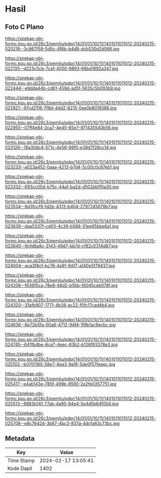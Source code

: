 # Hasil

## Foto C Plano

https://sirekap-obj-formc.kpu.go.id/26c3/pemilu/pdpr/14/01/01/10/11/1401011011012-20240215-020218--3c867f59-5d5c-4f6b-b4d9-dcb530d2d066.jpg

https://sirekap-obj-formc.kpu.go.id/26c3/pemilu/pdpr/14/01/01/10/11/1401011011012-20240215-022135--d223c5cb-7ca1-4050-9893-68bd1892a347.jpg

https://sirekap-obj-formc.kpu.go.id/26c3/pemilu/pdpr/14/01/01/10/11/1401011011012-20240215-022444--e9dda44b-cd61-459d-ad5f-5635c5b093b9.jpg

https://sirekap-obj-formc.kpu.go.id/26c3/pemilu/pdpr/14/01/01/10/11/1401011011012-20240215-022821--97cd2116-7f8d-4dd2-8215-0ee0b8019386.jpg

https://sirekap-obj-formc.kpu.go.id/26c3/pemilu/pdpr/14/01/01/10/11/1401011011012-20240215-022955--07ff4e84-2ca7-4e45-85e7-971435540b56.jpg

https://sirekap-obj-formc.kpu.go.id/26c3/pemilu/pdpr/14/01/01/10/11/1401011011012-20240215-023126--18a30dc4-571c-4e56-98f0-e38d7f28cc14.jpg

https://sirekap-obj-formc.kpu.go.id/26c3/pemilu/pdpr/14/01/01/10/11/1401011011012-20240215-023233--a023a452-0aaa-4213-b7d4-5c00c0c87eb1.jpg

https://sirekap-obj-formc.kpu.go.id/26c3/pemilu/pdpr/14/01/01/10/11/1401011011012-20240215-023332--693cc05d-b75c-44a1-ba2d-d502bb1f0a30.jpg

https://sirekap-obj-formc.kpu.go.id/26c3/pemilu/pdpr/14/01/01/10/11/1401011011012-20240215-023534--6d3fccf9-fd2b-4312-b404-2797245678b7.jpg

https://sirekap-obj-formc.kpu.go.id/26c3/pemilu/pdpr/14/01/01/10/11/1401011011012-20240215-023639--daa5337f-cd03-4c39-b566-31ee65bbe6a1.jpg

https://sirekap-obj-formc.kpu.go.id/26c3/pemilu/pdpr/14/01/01/10/11/1401011011012-20240215-023840--9cfd8a8c-3143-49d7-bb7d-cf82c0314d87.jpg

https://sirekap-obj-formc.kpu.go.id/26c3/pemilu/pdpr/14/01/01/10/11/1401011011012-20240215-024004--aca3f8cf-bc78-4a91-9d17-a140e5f79437.jpg

https://sirekap-obj-formc.kpu.go.id/26c3/pemilu/pdpr/14/01/01/10/11/1401011011012-20240215-024206--f636f5ca-78e8-48d2-b5bb-f6045ceb078f.jpg

https://sirekap-obj-formc.kpu.go.id/26c3/pemilu/pdpr/14/01/01/10/11/1401011011012-20240215-024320--31afb907-1771-4b38-ac22-f0fc17cad4b4.jpg

https://sirekap-obj-formc.kpu.go.id/26c3/pemilu/pdpr/14/01/01/10/11/1401011011012-20240215-024636--8e72b5fa-00a6-4712-94f4-1f9b1ac9ecbc.jpg

https://sirekap-obj-formc.kpu.go.id/26c3/pemilu/pdpr/14/01/01/10/11/1401011011012-20240215-024745--641fb4be-8ca7-4eec-83b2-b126f93378e3.jpg

https://sirekap-obj-formc.kpu.go.id/26c3/pemilu/pdpr/14/01/01/10/11/1401011011012-20240215-025102--b0701160-58e7-4ea3-9a18-5de0f57feaec.jpg

https://sirekap-obj-formc.kpu.go.id/26c3/pemilu/pdpr/14/01/01/10/11/1401011011012-20240215-025417--e4ab143e-785f-499b-8590-2e2fe0357751.jpg

https://sirekap-obj-formc.kpu.go.id/26c3/pemilu/pdpr/14/01/01/10/11/1401011011012-20240215-025513--6883b141-77ab-4a95-84e4-5e4d5b64f004.jpg

https://sirekap-obj-formc.kpu.go.id/26c3/pemilu/pdpr/14/01/01/10/11/1401011011012-20240215-025708--e8c76424-3b87-4bc3-837a-4dcfa63c73bc.jpg


## Metadata

| Key        | Value               |
| ---------- | ------------------- |
| Time Stamp | 2024-02-17 13:05:41 |
| Kode Dapil | 1402                |



